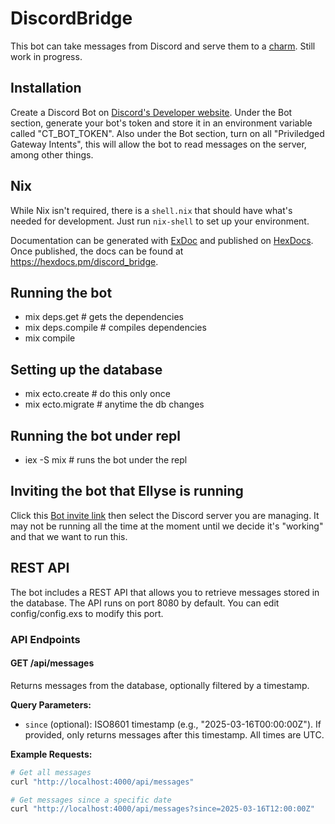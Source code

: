 # DiscordBridge

This bot can take messages from Discord and serve them to a [charm](https://github.com/commontoolsinc/labs).
Still work in progress.

## Installation

Create a Discord Bot on [Discord's Developer website](https://discord.com/developers/applications).
Under the Bot section, generate your bot's token and store it in an environment variable called "CT_BOT_TOKEN".
Also under the Bot section, turn on all "Priviledged Gateway Intents", this will allow the bot to read messages on the server, among other things.

## Nix
While Nix isn't required, there is a `shell.nix` that should have what's needed for development. Just run `nix-shell` to set up your environment.

Documentation can be generated with [ExDoc](https://github.com/elixir-lang/ex_doc)
and published on [HexDocs](https://hexdocs.pm). Once published, the docs can
be found at <https://hexdocs.pm/discord_bridge>.

## Running the bot
* mix deps.get # gets the dependencies
* mix deps.compile # compiles dependencies
* mix compile

## Setting up the database
* mix ecto.create # do this only once
* mix ecto.migrate # anytime the db changes

## Running the bot under repl
* iex -S mix # runs the bot under the repl

## Inviting the bot that Ellyse is running
Click this [Bot invite link](https://discord.com/oauth2/authorize?client_id=1343617049385242697&permissions=2182089728&integration_type=0&scope=bot)
then select the Discord server you are managing.
It may not be running all the time at the moment until we decide it's "working" and that we want to run this.

## REST API

The bot includes a REST API that allows you to retrieve messages stored in the database. The API runs on port 8080 by default. You can edit config/config.exs to modify this port.

### API Endpoints

#### GET /api/messages

Returns messages from the database, optionally filtered by a timestamp.

**Query Parameters:**
- `since` (optional): ISO8601 timestamp (e.g., "2025-03-16T00:00:00Z"). If provided, only returns messages after this timestamp. All times are UTC.

**Example Requests:**

```bash
# Get all messages
curl "http://localhost:4000/api/messages"

# Get messages since a specific date
curl "http://localhost:4000/api/messages?since=2025-03-16T12:00:00Z"
```
